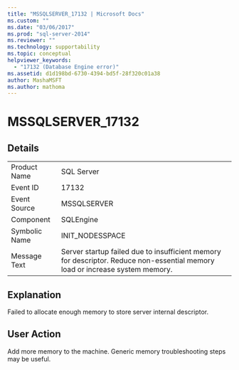 ```yaml
---
title: "MSSQLSERVER_17132 | Microsoft Docs"
ms.custom: ""
ms.date: "03/06/2017"
ms.prod: "sql-server-2014"
ms.reviewer: ""
ms.technology: supportability
ms.topic: conceptual
helpviewer_keywords: 
  - "17132 (Database Engine error)"
ms.assetid: d1d198bd-6730-4394-bd5f-28f320c01a38
author: MashaMSFT
ms.author: mathoma
---
```

# MSSQLSERVER_17132
    
## Details  
  
|||  
|-|-|  
|Product Name|SQL Server|  
|Event ID|17132|  
|Event Source|MSSQLSERVER|  
|Component|SQLEngine|  
|Symbolic Name|INIT_NODESSPACE|  
|Message Text|Server startup failed due to insufficient memory for descriptor. Reduce non-essential memory load or increase system memory.|  
  
## Explanation  
 Failed to allocate enough memory to store server internal descriptor.  
  
## User Action  
 Add more memory to the machine. Generic memory troubleshooting steps may be useful.  
  
  
